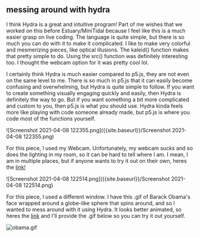 ## messing around with hydra

I think Hydra is a great and intuitive program! Part of me wishes that we worked on this before Estuary/MiniTidal because I feel like this is a much easier grasp on live coding. The language is quite simple, but there is so much you can do with it to make it complicated. I like to make very colorful and mesmerizing pieces, like optical illusions. The kaleid() function makes that pretty simple to do. Using the src() function was definitely interesting too. I thought the webcam option for it was pretty cool lol. 

I certainly think Hydra is much easier compared to p5.js, they are not even on the same level to me. There is so much in p5.js that it can easily become confusing and overwhelming, but Hydra is quite simple to follow. If you want to create something visually engaging quickly and easily, then Hydra is definitely the way to go. But if you want something a bit more complicated and custom to you, then p5.js is what you should use. Hydra kinda feels more like playing with code someone already made, but p5.js is where you code most of the functions yourself. 

![Screenshot 2021-04-08 122355.png]({{site.baseurl}}/Screenshot 2021-04-08 122355.png)

For this piece, I used my Webcam. Unfortunately, my webcam sucks and so does the lighting in my room, so it can be hard to tell where I am. I mean, I am in multiple places, but if anyone wants to try it out on their own, heres the [link!](https://hydra.ojack.xyz/?code=czAuaW5pdENhbSgpJTBBc3JjKHMwKS5sYXllcihvc2MoMjAlMkMlMjAuMSUyQyUyMDE1KS5yb3RhdGUoMSkubHVtYSgpKS5yZXBlYXRYKDMlMkMwKS5yZXBlYXRZKDMlMkMlMjAwKS5rYWxlaWQoMykubWFzaygodm9yb25vaSgzMCUyQy41JTJDLjEpLmNvbG9yKDQlMkMxJTJDNykuYnJpZ2h0bmVzcygwLjE1KSkucGl4ZWxhdGUoNTAwJTJDNTAwKSkub3V0KCk=)

![Screenshot 2021-04-08 122514.png]({{site.baseurl}}/Screenshot 2021-04-08 122514.png)

For this piece, I used a different window. I have this .gif of Barack Obama's face wrapped around a globe-like sphere that spins around, and so I wanted to mess around with it using Hydra. It looks better animated, so heres the [link](https://hydra.ojack.xyz/?code=czAuaW5pdFNjcmVlbigpJTNCJTBBc3JjKHMwKS5yb3RhdGUoMTAlMkMlMjAxKS5yZXBlYXQoNSUyQyUyMDMlMkMlMjAwJTJDJTIwMCkuc2Nyb2xsWCgwJTJDJTIwKCU3QnRpbWUlN0QpJTIwJTNEJTNFJTIwTWF0aC5zaW4odGltZSowLjAyKSowLjAyJTIwKSUwQSUyMCUyMC5zY3JvbGxZKDAlMkMlMjAoJTdCdGltZSU3RCklMjAlM0QlM0UlMjBNYXRoLnNpbih0aW1lKjAuMDIpKi0wLjAyJTIwKS5jb2xvcigxJTJDMCUyQzQpLnBpeGVsYXRlKDMwMCUyQzMwMCkub3V0KCklM0IlMEE=) and I'll provide the .gif below so you can try it out yourself. 

![obama.gif]({{site.baseurl}}/obama.gif)
